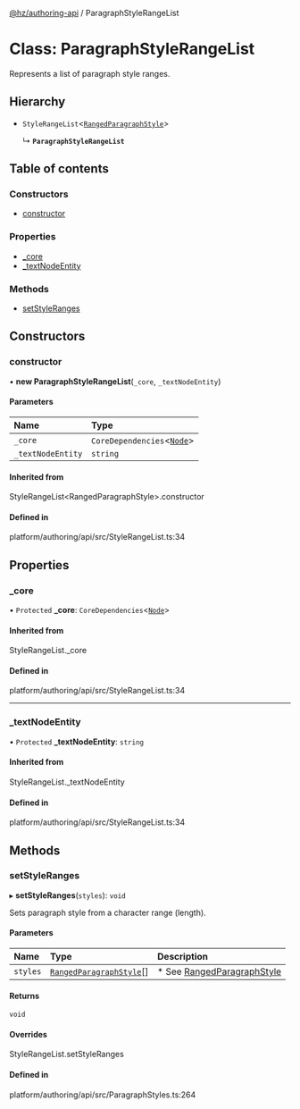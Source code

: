 [@hz/authoring-api](../overview.md) / ParagraphStyleRangeList

# Class: ParagraphStyleRangeList

Represents a list of paragraph style ranges.

## Hierarchy

- `StyleRangeList`<[`RangedParagraphStyle`](../interfaces/RangedParagraphStyle.md)\>

  ↳ **`ParagraphStyleRangeList`**

## Table of contents

### Constructors

- [constructor](ParagraphStyleRangeList.md#constructor)

### Properties

- [\_core](ParagraphStyleRangeList.md#_core)
- [\_textNodeEntity](ParagraphStyleRangeList.md#_textNodeEntity)

### Methods

- [setStyleRanges](ParagraphStyleRangeList.md#setStyleRanges)

## Constructors

### <a id="constructor" name="constructor"></a> constructor

• **new ParagraphStyleRangeList**(`_core`, `_textNodeEntity`)

#### Parameters

| Name | Type |
| :------ | :------ |
| `_core` | `CoreDependencies`<[`Node`](Node.md)\> |
| `_textNodeEntity` | `string` |

#### Inherited from

StyleRangeList<RangedParagraphStyle\>.constructor

#### Defined in

platform/authoring/api/src/StyleRangeList.ts:34

## Properties

### <a id="_core" name="_core"></a> \_core

• `Protected` **\_core**: `CoreDependencies`<[`Node`](Node.md)\>

#### Inherited from

StyleRangeList.\_core

#### Defined in

platform/authoring/api/src/StyleRangeList.ts:34

___

### <a id="_textNodeEntity" name="_textNodeEntity"></a> \_textNodeEntity

• `Protected` **\_textNodeEntity**: `string`

#### Inherited from

StyleRangeList.\_textNodeEntity

#### Defined in

platform/authoring/api/src/StyleRangeList.ts:34

## Methods

### <a id="setStyleRanges" name="setStyleRanges"></a> setStyleRanges

▸ **setStyleRanges**(`styles`): `void`

Sets paragraph style from a character range (length).

#### Parameters

| Name | Type | Description |
| :------ | :------ | :------ |
| `styles` | [`RangedParagraphStyle`](../interfaces/RangedParagraphStyle.md)[] | * See [RangedParagraphStyle](../interfaces/RangedParagraphStyle.md) |

#### Returns

`void`

#### Overrides

StyleRangeList.setStyleRanges

#### Defined in

platform/authoring/api/src/ParagraphStyles.ts:264
